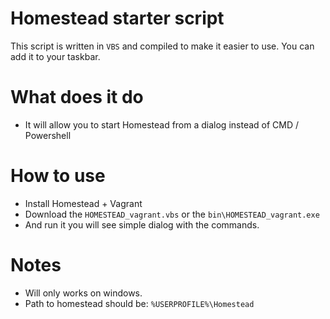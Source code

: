 # Homestead starter script

This script is written in `VBS` and compiled to make it easier to use. You can add it to your taskbar.

# What does it do

- It will allow you to start Homestead from a dialog instead of CMD / Powershell

# How to use
- Install Homestead + Vagrant 
- Download the `HOMESTEAD_vagrant.vbs` or the `bin\HOMESTEAD_vagrant.exe`
- And run it you will see simple dialog with the commands.
 

# Notes
- Will only works on windows.
- Path to homestead should be: `%USERPROFILE%\Homestead`
